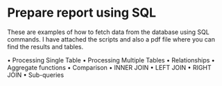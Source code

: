 # Prepare report using SQL

These are examples of how to fetch data from the database using SQL commands. I have attached the scripts and also a pdf file where you can find the results and tables.

• Processing Single Table
• Processing Multiple Tables
• Relationships
• Aggregate functions
• Comparison
• INNER JOIN
• LEFT JOIN
• RIGHT JOIN
• Sub-queries 
